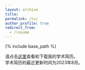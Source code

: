 ```yaml
---
layout: archive
title: 
permalink: /cv/
author_profile: true
redirect_from:
  - /resume
---
```


{% include base_path %}

请点击[这里](http://sym915.github.io/files/symCV2022.5.21.pdf)查看和下载我的学术简历。<br>
学术简历的最近更新时间为2023年8月。
